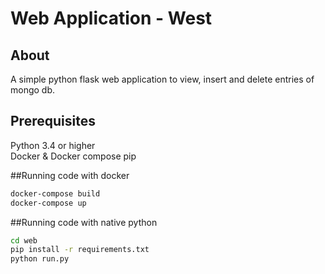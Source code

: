 # Web Application - West


## About
A simple python flask web application to view, insert and delete entries of mongo db. 

## Prerequisites
Python 3.4 or higher <br>
Docker & Docker compose
pip


##Running code with docker

```bash
docker-compose build
docker-compose up 
```

##Running code with native python
```bash
cd web
pip install -r requirements.txt
python run.py
```


